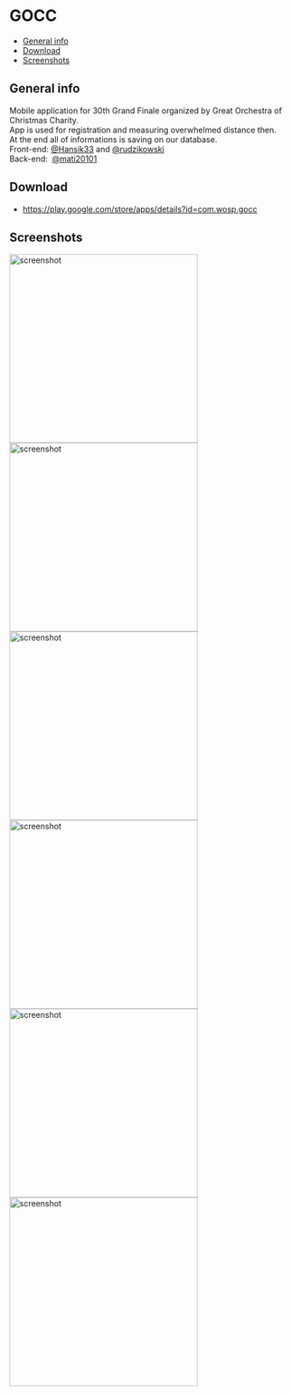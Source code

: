 # GOCC
* [General info](#general-info) 
* [Download](#download)
* [Screenshots](#screenshots)
## General info
Mobile application for 30th Grand Finale organized by Great Orchestra of Christmas Charity. \
App is used for registration and measuring overwhelmed distance then.  \
At the end all of informations is saving on our database. \
Front-end: [@Hansik33](https://github.com/Hansik33) and [@rudzikowski](https://github.com/rudzikowski) \
Back-end: &nbsp;[@mati20101](https://github.com/mati20101) 
## Download
- https://play.google.com/store/apps/details?id=com.wosp.gocc
## Screenshots
<div>
<img src="https://i.imgur.com/rqNqqcx.png" alt="screenshot" width="333"/>
<img src="https://i.imgur.com/MXTYonj.png" alt="screenshot" width="333"/>
<img src="https://i.imgur.com/yglcbAa.png" alt="screenshot" width="333"/>
<img src="https://i.imgur.com/TcUxKaM.png" alt="screenshot" width="333"/>
<img src="https://i.imgur.com/MtO0GiD.png" alt="screenshot" width="333"/>
<img src="https://i.imgur.com/KLAUvo2.png" alt="screenshot" width="333"/>
</div>
